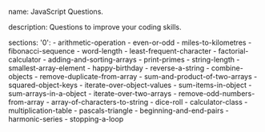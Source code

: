 name: JavaScript Questions.

description: Questions to improve your coding skills.

sections:
  '0':
    - arithmetic-operation
    - even-or-odd
    - miles-to-kilometres
    - fibonacci-sequence
    - word-length
    - least-frequent-character
    - factorial-calculator
    - adding-and-sorting-arrays
    - print-primes
    - string-length
    - smallest-array-element
    - happy-birthday
    - reverse-a-string
    - combine-objects
    - remove-duplicate-from-array
    - sum-and-product-of-two-arrays
    - squared-object-keys
    - iterate-over-object-values
    - sum-items-in-object
    - sum-arrays-in-a-object
    - iterate-over-two-arrays
    - remove-odd-numbers-from-array
    - array-of-characters-to-string
    - dice-roll
    - calculator-class
    - multiplication-table
    - pascals-triangle
    - beginning-and-end-pairs
    - harmonic-series
    - stopping-a-loop
